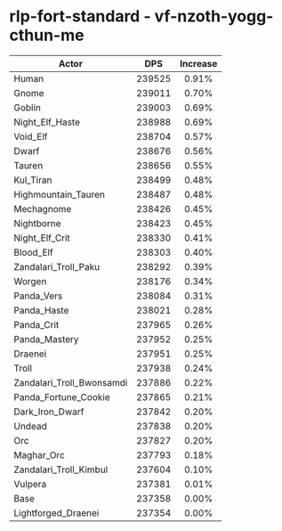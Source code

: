 # rlp-fort-standard - vf-nzoth-yogg-cthun-me
| Actor | DPS | Increase |
|---|:---:|:---:|
|Human|239525|0.91%|
|Gnome|239011|0.70%|
|Goblin|239003|0.69%|
|Night_Elf_Haste|238988|0.69%|
|Void_Elf|238704|0.57%|
|Dwarf|238676|0.56%|
|Tauren|238656|0.55%|
|Kul_Tiran|238499|0.48%|
|Highmountain_Tauren|238487|0.48%|
|Mechagnome|238426|0.45%|
|Nightborne|238423|0.45%|
|Night_Elf_Crit|238330|0.41%|
|Blood_Elf|238303|0.40%|
|Zandalari_Troll_Paku|238292|0.39%|
|Worgen|238176|0.34%|
|Panda_Vers|238084|0.31%|
|Panda_Haste|238021|0.28%|
|Panda_Crit|237965|0.26%|
|Panda_Mastery|237952|0.25%|
|Draenei|237951|0.25%|
|Troll|237938|0.24%|
|Zandalari_Troll_Bwonsamdi|237886|0.22%|
|Panda_Fortune_Cookie|237865|0.21%|
|Dark_Iron_Dwarf|237842|0.20%|
|Undead|237838|0.20%|
|Orc|237827|0.20%|
|Maghar_Orc|237793|0.18%|
|Zandalari_Troll_Kimbul|237604|0.10%|
|Vulpera|237381|0.01%|
|Base|237358|0.00%|
|Lightforged_Draenei|237354|0.00%|
